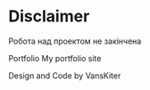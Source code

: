 # Disclaimer 
Робота над проектом не закінчена

Portfolio
My portfolio site

Design and Code by VansKiter

